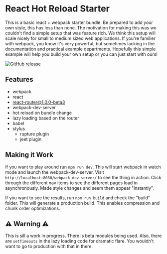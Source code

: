 # React Hot Reload Starter

This is a basic react + webpack starter bundle. Be prepared to add your own style, this has less than none. The motivation for making this was we couldn't find a simple setup that was feature rich. We think this setup will scale nicely for small to medium sized web applications. If you're familier with webpack, you know it's very powerful, but sometimes lacking in the documentation and practical example departments. Hopefully this simple example will help you build your own setup or you can just start with ours!

[![GitHub release](https://img.shields.io/github/release/continuationlabs/react-hot-reload-simple-starter.svg)](https://github.com/continuationlabs/react-hot-reload-simple-starter)

## Features

- webpack
- react
- react-router@1.0.0-beta3
- webpack-dev-server
- hot reload on bundle change
- lazy loading based on the router
- babel
- stylus
  - rupture plugin
  - jeet plugin

## Making it Work

If you want to play around run `npm run dev`. This will start webpack in watch mode and launch the webpack-dev-server. Visit `http://localhost:8080/webpack-dev-server/` to see the thing in action. Click through the different nav items to see the different pages load in asynchronously. Made style changes and seem them appear "instantly".

If you want to see the results, run `npm run build` and check the "build" folder. This will generate a production build. This enables compression and chunk order optimizations.

## :warning: Warning :warning:

This is sill a work in progress. There is beta modules being used. Also, there are `setTimeouts` in the lazy loading code for dramatic flare. You wouldn't want to go to production with that in there.
